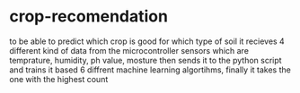 # crop-recomendation
to be able to predict which crop is good for which type of soil
it recieves 4 different kind of data from the microcontroller sensors which are  temprature, humidity, ph value, mosture
then sends it to the python script and trains it based 6 diffrent machine learning algortihms, finally it takes the one with the highest count

